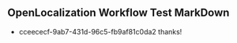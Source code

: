 ## OpenLocalization Workflow Test MarkDown
* cceececf-9ab7-431d-96c5-fb9af81c0da2 thanks!

<!--HONumber=Jul16_HO3-->


